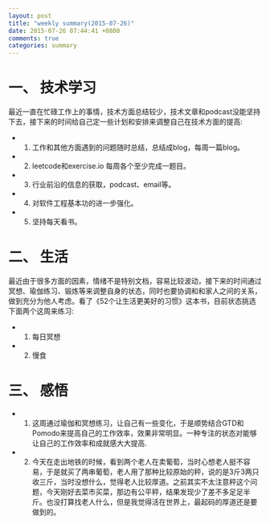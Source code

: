 ```yaml
---
layout: post
title: "weekly summary(2015-07-26)"
date: 2015-07-26 07:44:41 +0800
comments: true
categories: summary
---
```

# 一、 技术学习
最近一直在忙碌工作上的事情，技术方面总结较少，技术文章和podcast没能坚持下去，接下来的时间给自己定一些计划和安排来调整自己在技术方面的提高:  

* 1. 工作和其他方面遇到的问题随时总结，总结成blog，每周一篇blog。
* 2. leetcode和exercise.io 每周各个至少完成一题目。
* 3. 行业前沿的信息的获取，podcast、email等。
* 4. 对软件工程基本功的进一步强化。
* 5. 坚持每天看书。

# 二、 生活
最近由于很多方面的因素，情绪不是特别文档，容易比较波动，接下来的时间通过冥想、瑜伽练习、锻炼等来调整自身的状态，同时也要协调和和家人之间的关系，做到充分为他人考虑。看了《52个让生活更美好的习惯》这本书，目前状态挑选下面两个这周来练习:  

* 1. 每日冥想
* 2. 慢食

# 三、 感悟  

* 1. 这周通过瑜伽和冥想练习，让自己有一些变化，于是顺势结合GTD和Pomodo来提高自己的工作效率，效果非常明显。一种专注的状态对能够让自己的工作效率和成就感大大提高.
* 2. 今天在走出地铁的时候，看到两个老人在卖葡萄，当时心想老人挺不容易，于是就买了两串葡萄，老人用了那种比较原始的秤，说的是3斤3两只收三斤，当时没想什么，觉得老人比较厚道。之前其实不太注意秤这个问题，今天刚好去菜市买菜，那边有公平秤，结果发现少了差不多足足半斤。也没打算找老人什么，但是我觉得活在世界上，最起码的厚道还是要做到的。
